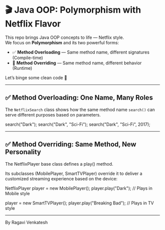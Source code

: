 # 🎬 Java OOP: Polymorphism with Netflix Flavor

This repo brings Java OOP concepts to life — Netflix style.  
We focus on **Polymorphism** and its two powerful forms:

- ✅ **Method Overloading** — Same method name, different signatures (Compile-time)
- 🔁 **Method Overriding** — Same method name, different behavior (Runtime)

Let’s binge some clean code 🍿

---

## ✅ Method Overloading: One Name, Many Roles

The `NetflixSearch` class shows how the same method name `search()` can serve different purposes based on parameters.

search("Dark");
search("Dark", "Sci-Fi");
search("Dark", "Sci-Fi", 2017);

---

## ✅ Method Overriding: Same Method, New Personality
The NetflixPlayer base class defines a play() method.

Its subclasses (MobilePlayer, SmartTVPlayer) override it to deliver a customized streaming experience based on the device:

NetflixPlayer player = new MobilePlayer();
player.play("Dark");  // Plays in Mobile style

player = new SmartTVPlayer();
player.play("Breaking Bad");  // Plays in TV style

---

By Ragavi Venkatesh


